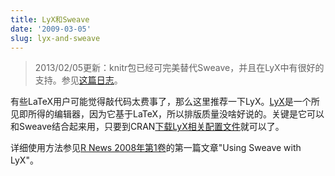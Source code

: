 ```yaml
---
title: LyX和Sweave
date: '2009-03-05'
slug: lyx-and-sweave
---
```


> 2013/02/05更新：knitr包已经可完美替代Sweave，并且在LyX中有很好的支持。参见[这篇日志](/cn/2010/02/misc-issues-in-latex-lyx-r-sweave-pgfsweave/)。

有些LaTeX用户可能觉得敲代码太费事了，那么这里推荐一下LyX。[LyX](http://www.lyx.org)是一个所见即所得的编辑器，因为它基于LaTeX，所以排版质量没啥好说的。关键是它可以和Sweave结合起来用，只要到CRAN[下载LyX相关配置文件](http://cran.r-project.org/contrib/extra/lyx/)就可以了。

详细使用方法参见[R News 2008年第1卷](http://cran.r-project.org/doc/Rnews/Rnews_2008-1.pdf)的第一篇文章"Using Sweave with LyX"。
